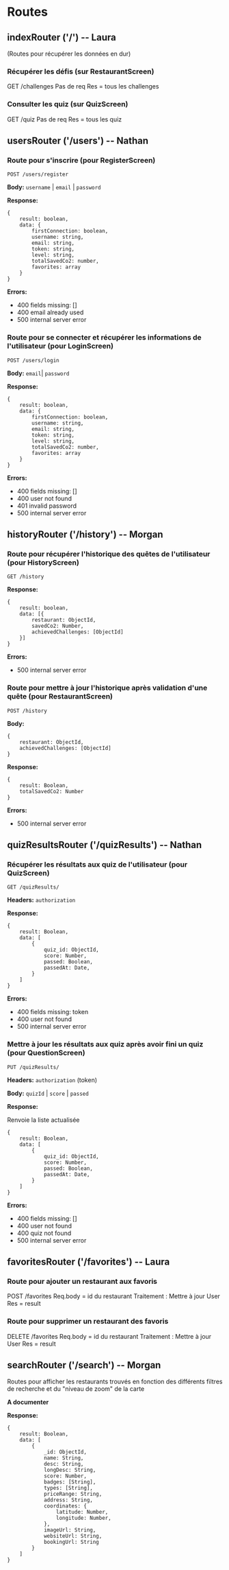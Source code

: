# Routes

## indexRouter ('/') -- Laura

(Routes pour récupérer les données en dur)

### Récupérer les défis (sur RestaurantScreen)

GET /challenges
Pas de req
Res = tous les challenges

### Consulter les quiz (sur QuizScreen)

GET /quiz
Pas de req
Res = tous les quiz

## usersRouter ('/users') -- Nathan

### Route pour s'inscrire (pour RegisterScreen)

`POST /users/register`

**Body:** `username` | `email` | `password`

**Response:**

```
{
    result: boolean,
    data: {
        firstConnection: boolean,
        username: string,
        email: string,
        token: string,
        level: string,
        totalSavedCo2: number,
        favorites: array
    }
}
```

**Errors:**

- 400 fields missing: []
- 400 email already used
- 500 internal server error

### Route pour se connecter et récupérer les informations de l'utilisateur (pour LoginScreen)

`POST /users/login`

**Body:** `email`| `password`

**Response:**

```
{
    result: boolean,
    data: {
        firstConnection: boolean,
        username: string,
        email: string,
        token: string,
        level: string,
        totalSavedCo2: number,
        favorites: array
    }
}
```

**Errors:**

- 400 fields missing: []
- 400 user not found
- 401 invalid password
- 500 internal server error

## historyRouter ('/history') -- Morgan

### Route pour récupérer l'historique des quêtes de l'utilisateur (pour HistoryScreen)

`GET /history`

**Response:**

```
{
    result: boolean,
    data: [{
        restaurant: ObjectId,
        savedCo2: Number,
        achievedChallenges: [ObjectId]
    }]
}
```

**Errors:**

- 500 internal server error

### Route pour mettre à jour l'historique après validation d'une quête (pour RestaurantScreen)

`POST /history`

**Body:**

```
{
    restaurant: ObjectId,
    achievedChallenges: [ObjectId]
}
```

**Response:**

```
{
    result: Boolean,
    totalSavedCo2: Number
}
```

**Errors:**

- 500 internal server error

## quizResultsRouter ('/quizResults') -- Nathan

### Récupérer les résultats aux quiz de l'utilisateur (pour QuizScreen)

`GET /quizResults/`

**Headers:** `authorization`

**Response:**

```
{
    result: Boolean,
    data: [
        {
            quiz_id: ObjectId,
            score: Number,
            passed: Boolean,
            passedAt: Date,
        }
    ]
}
```

**Errors:**

- 400 fields missing: token
- 400 user not found
- 500 internal server error

### Mettre à jour les résultats aux quiz après avoir fini un quiz (pour QuestionScreen)

`PUT /quizResults/`

**Headers:** `authorization` (token)

**Body:** `quizId` | `score` | `passed`

**Response:**

Renvoie la liste actualisée

```
{
    result: Boolean,
    data: [
        {
            quiz_id: ObjectId,
            score: Number,
            passed: Boolean,
            passedAt: Date,
        }
    ]
}
```

**Errors:**

- 400 fields missing: []
- 400 user not found
- 400 quiz not found
- 500 internal server error

## favoritesRouter ('/favorites') -- Laura

### Route pour ajouter un restaurant aux favoris

POST /favorites
Req.body = id du restaurant
Traitement : Mettre à jour User
Res = result

### Route pour supprimer un restaurant des favoris

DELETE /favorites
Req.body = id du restaurant
Traitement : Mettre à jour User
Res = result

## searchRouter ('/search') -- Morgan

Routes pour afficher les restaurants trouvés en fonction des différents filtres de recherche et du "niveau de zoom" de la carte

**A documenter**


**Response:**

```
{
    result: Boolean,
    data: [
        {
            _id: ObjectId,
            name: String,
            desc: String,
            longDesc: String,
            score: Number,
            badges: [String],
            types: [String],
            priceRange: String,
            address: String,
            coordinates: {
                latitude: Number,
                longitude: Number,
            },
            imageUrl: String,
            websiteUrl: String,
            bookingUrl: String
        }
    ]
}
```